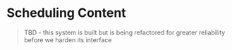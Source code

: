 # Scheduling Content

> TBD - this system is built but is being refactored for greater reliability before we harden its interface

